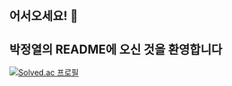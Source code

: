 ## 어서오세요! 👋

## 박정열의 README에 오신 것을 환영합니다

[![Solved.ac
프로필](http://mazassumnida.wtf/api/generate_badge?boj=jyp2270)](https://solved.ac/jyp2270)

<!--
**Moglax/Moglax** is a ✨ _special_ ✨ repository because its `README.md` (this file) appears on your GitHub profile.

Here are some ideas to get you started:

- 🔭 I’m currently working on ...
- 🌱 I’m currently learning ...
- 👯 I’m looking to collaborate on ...
- 🤔 I’m looking for help with ...
- 💬 Ask me about ...
- 📫 How to reach me: ...
- 😄 Pronouns: ...
- ⚡ Fun fact: ...
-->
